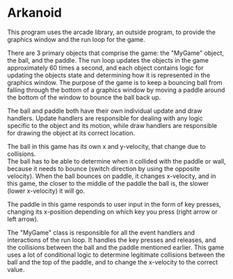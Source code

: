 # Arkanoid

This program uses the arcade library, an outside program, to provide the graphics window and the run loop for the game.

There are 3 primary objects that comprise the game: the "MyGame" object, the ball, and the paddle. The run loop updates the objects in the game approximately 60 times a second, and each object contains logic for updating the objects state and determining how it is represented in the graphics window. The purpose of the game is to keep a bouncing ball from falling through the bottom of a graphics window by moving a paddle around the bottom of the window  to bounce the ball back up. 

The ball and paddle both have their own individual update and draw handlers. Update handlers are responsible for dealing with any logic specific to the object and its motion, while draw handlers are responsible for drawing the object at its correct location.

The ball in this game has its own x and y-velocity, that change due to collisions.  
The ball has to be able to determine when it collided with the paddle or wall, because it needs to bounce (switch direction by using the opposite velocity). When the ball bounces on paddle, it changes x-velocity, and in this game, the closer to the middle of the paddle the ball is, the slower (lower x-velocity) it will go.

The paddle in this game responds to user input in the form of key presses, changing its x-position depending on which key you press (right arrow or left arrow).

The "MyGame" class is responsible for all the event handlers and interactions of the run loop. It handles the key presses and releases, and the collisions between the ball and the paddle mentioned earlier. This game uses a lot of conditional logic to determine legitimate collisions between the ball and the top of the paddle, and to change the x-velocity to the correct value.    



 